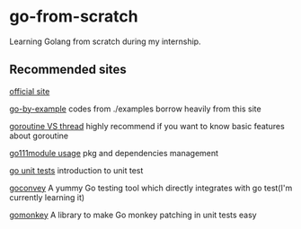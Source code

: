 # go-from-scratch
Learning Golang from scratch during my internship.
## Recommended sites
[official site](https://go.dev/)

[go-by-example](https://gobyexample.com/) codes from ./examples borrow heavily from this site

[goroutine VS thread](https://www.geeksforgeeks.org/golang-goroutine-vs-thread/) highly recommend if you want to know basic features about goroutine

[go111module usage](https://wayou.github.io/2021/10/05/GO111MODULE_%E5%8F%8A_Go_%E6%A8%A1%E5%9D%97/) pkg and dependencies management

[go unit tests](https://geektutu.com/post/quick-go-test.html) introduction to unit test

[goconvey](https://github.com/smartystreets/goconvey) A yummy Go testing tool which directly integrates with go test(I'm currently learning it)

[gomonkey](https://github.com/agiledragon/gomonkey) A library to make Go monkey patching in unit tests easy